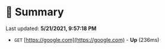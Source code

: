 # 📖 Summary
Last updated: **5/21/2021, 9:57:18 PM**

- `GET` [https://google.com](https://google.com) - **Up** (236ms)
